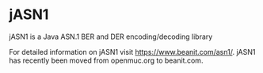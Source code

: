 # jASN1
jASN1 is a Java ASN.1 BER and DER encoding/decoding library

For detailed information on jASN1 visit https://www.beanit.com/asn1/. jASN1 has recently been moved from openmuc.org to beanit.com. 

